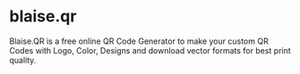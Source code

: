 # blaise.qr
Blaise.QR is a free online QR Code Generator to make your custom QR Codes with Logo, Color, Designs and download vector formats for best print quality.

